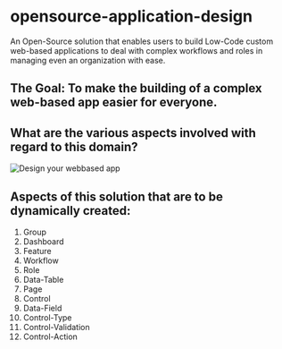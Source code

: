 # opensource-application-design
An Open-Source solution that enables users to build Low-Code custom web-based applications to deal with complex workflows and roles in managing even an organization with ease.

## The Goal: To make the building of a complex web-based app easier for everyone. 

## What are the various aspects involved with regard to this domain?

![Design your webbased app](https://valstekt.com/assets/public_docs/opensourceappdesign/app-design.png)


## Aspects of this solution that are to be dynamically created:

1. Group
2. Dashboard
3. Feature
4. Workflow
5. Role
6. Data-Table
7. Page
8. Control
9. Data-Field
10. Control-Type
11. Control-Validation
12. Control-Action


